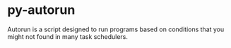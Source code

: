 py-autorun
==========

Autorun is a script designed to run programs based on conditions that you might not found in many task schedulers.